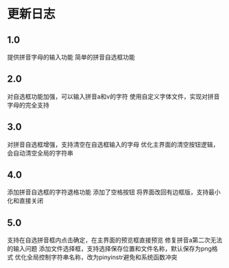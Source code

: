 # 更新日志

## 1.0

提供拼音字母的输入功能
简单的拼音自选框功能

## 2.0

对自选框功能加强，可以输入拼音a和v的字符
使用自定义字体文件，实现对拼音字母的完全支持

## 3.0

对拼音自选框增强，支持清空在自选框输入的字母
优化主界面的清空按钮逻辑，会自动清空全局的字符串

## 4.0

添加拼音自选框的字符退格功能
添加了空格按钮
将界面改回有边框版，支持最小化和直接关闭

## 5.0

支持在自选拼音框内点击确定，在主界面的预览框直接预览
修复拼音a第二次无法的输入问题
添加文件选择框，支持选择保存位置和文件名称，默认保存为png格式
优化全局控制字符串名称，改为pinyinstr避免和系统函数冲突